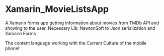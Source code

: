 # Xamarin_MovieListsApp
A Xamarin forms app getting information about movies from TMDb API and showing to the user.
Necessary Lib: 
NewtonSoft to Json serialization and Xamarin Forms



The content language working with the Current Culture of the mobile phone!
